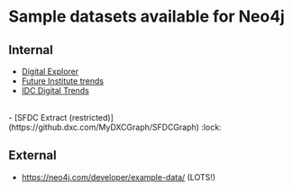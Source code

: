 # Sample datasets available for Neo4j


## Internal

- [Digital Explorer](DE.DataSet/readme.md)
- [Future Institute trends](https://github.dxc.com/MyDXCGraph/AmyWebbTrends)
- [IDC Digital Trends](https://github.dxc.com/MyDXCGraph/IDCTrends)
<br>
- [SFDC Extract (restricted)](https://github.dxc.com/MyDXCGraph/SFDCGraph) :lock:


## External

- https://neo4j.com/developer/example-data/ (LOTS!)